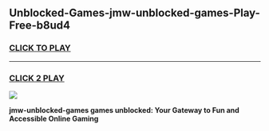 
## Unblocked-Games-jmw-unblocked-games-Play-Free-b8ud4
<h3>
<a href="https://premium76.site?title=jmw-unblocked-games&ref=22A">CLICK TO PLAY</a></h3>
<hr>

<h3>
<a href="https://premium76.site?title=jmw-unblocked-games&ref=22A">CLICK 2 PLAY</a>
  
</h3>

<a href="https://premium76.site?title=jmw-unblocked-games&ref=22A"><img src="https://clearcache.store/games.png"></a>


**jmw-unblocked-games games unblocked: Your Gateway to Fun and Accessible Online Gaming**
